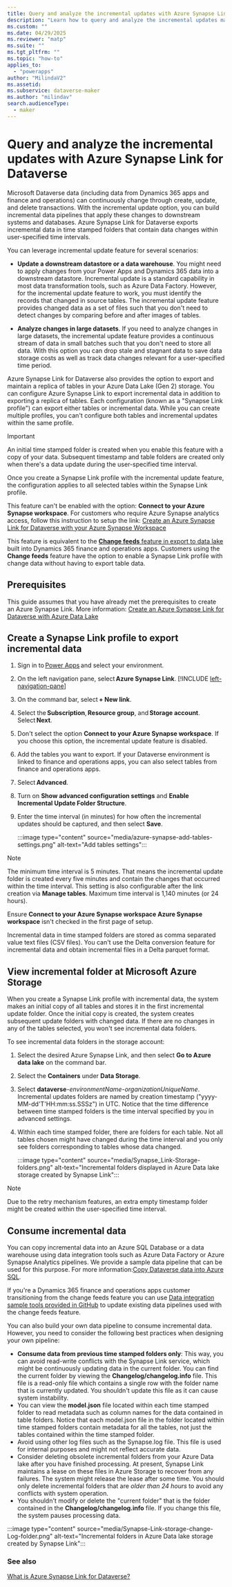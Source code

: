 ```yaml
---
title: Query and analyze the incremental updates with Azure Synapse Link for Dataverse
description: "Learn how to query and analyze the incremental updates made to Microsoft Dataverse data during a user-specified time interval with Power Apps and Azure Synapse Analytics"
ms.custom: ""
ms.date: 04/29/2025
ms.reviewer: "matp"
ms.suite: ""
ms.tgt_pltfrm: ""
ms.topic: "how-to"
applies_to: 
  - "powerapps"
author: "MilindaV2"
ms.assetid: 
ms.subservice: dataverse-maker
ms.author: "milindav"
search.audienceType: 
  - maker
---
```

# Query and analyze the incremental updates with Azure Synapse Link for Dataverse

Microsoft Dataverse data (including data from Dynamics 365 apps and finance and operations) can continuously change through create, update, and delete transactions. With the incremental update option, you can build incremental data pipelines that apply these changes to downstream systems and databases. Azure Synapse Link for Dataverse exports incremental data in time stamped folders that contain data changes within user-specified time intervals.

You can leverage incremental update feature for several scenarios:

- **Update a downstream datastore or a data warehouse**. You might need to apply changes from your Power Apps and Dynamics 365 data into a downstream datastore. Incremental update is a standard capability in most data transformation tools, such as Azure Data Factory. However, for the incremental update feature to work, you must identify the records that changed in source tables. The incremental update feature provides changed data as a set of files such that you don't need to detect changes by comparing before and after images of tables.
  
- **Analyze changes in large datasets**. If you need to analyze changes in large datasets, the incremental update feature provides a continuous stream of data in small batches such that you don't need to store all data. With this option you can drop stale and stagnant data to save data storage costs as well as track data changes relevant for a user-specified time period.

Azure Synapse Link for Dataverse also provides the option to export and maintain a replica of tables in your Azure Data Lake (Gen 2) storage. You can configure Azure Synapse Link to export incremental data in addition to exporting a replica of tables. Each configuration (known as a "Synapse Link profile") can export either tables or incremental data. While you can create multiple profiles, you can't configure both tables and incremental updates within the same profile.

> [!IMPORTANT]
> An initial time stamped folder is created when you enable this feature with a copy of your data. Subsequent timestamp and table folders are created only when there's a data update during the user-specified time interval.
>
> Once you create a Synapse Link profile with the incremental update feature, the configuration applies to all selected tables within the Synapse Link profile.
>
> This feature can't be enabled with the option: **Connect to your Azure Synapse workspace**. For customers who require Azure Synapse analytics access, follow this instruction to setup the link: [Create an Azure Synapse Link for Dataverse with your Azure Synapse Workspace](azure-synapse-link-synapse.md) 
> 
> This feature is equivalent to the [**Change feeds** feature in export to data lake](/dynamics365/fin-ops-core/dev-itpro/data-entities/azure-data-lake-change-feeds) built into Dynamics 365 finance and operations apps. Customers using the **Change feeds** feature have the option to enable a Synapse Link profile with change data without having to export table data.
>

## Prerequisites

This guide assumes that you have already met the prerequisites to create an Azure Synapse Link. More information: [Create an Azure Synapse Link for Dataverse with Azure Data Lake](azure-synapse-link-data-lake.md#prerequisites)

## Create a Synapse Link profile to export incremental data

1. Sign in to [Power Apps](https://make.powerapps.com/?utm_source=padocs&utm_medium=linkinadoc&utm_campaign=referralsfromdoc) and select your environment.
2. On the left navigation pane,  select **Azure Synapse Link**. [!INCLUDE [left-navigation-pane](../../includes/left-navigation-pane.md)]
3. On the command bar, select **+ New link**.
4. Select the **Subscription**, **Resource group**, and **Storage account**. Select **Next**.
5. Don't select the option **Connect to your Azure Synapse workspace**. If you choose this option, the incremental update feature is disabled.
6. Add the tables you want to export. If your Dataverse environment is linked to finance and operations apps, you can also select tables from finance and operations apps.
7. Select **Advanced**.
8. Turn on **Show advanced configuration settings** and **Enable Incremental Update Folder Structure**.
9. Enter the time interval (in minutes) for how often the incremental updates should be captured, and then select **Save**.  

   :::image type="content" source="media/azure-synapse-add-tables-settings.png" alt-text="Add tables settings":::

> [!NOTE]
> The minimum time interval is 5 minutes. That means the incremental update folder is created every five minutes and contain the changes that occurred within the time interval. This setting is also configurable after the link creation via **Manage tables**. Maximum time interval is 1,140 minutes (or 24 hours).
>
> Ensure **Connect to your Azure Synapse workspace Azure Synapse workspace** isn't checked in the first page of setup.
>
> Incremental data in time stamped folders are stored as comma separated value text files (CSV files). You can't use the Delta conversion feature for incremental data and obtain incremental files in a Delta parquet format.  

## View incremental folder at Microsoft Azure Storage

When you create a Synapse Link profile with incremental data, the system makes an initial copy of all tables and stores it in the first incremental update folder. Once the initial copy is created, the system creates subsequent update folders with changed data. If there are no changes in any of the tables selected, you won't see incremental data folders.

To see incremental data folders in the storage account:

1. Select the desired Azure Synapse Link, and then select **Go to Azure data lake** on the command bar.
2. Select the **Containers** under **Data Storage**.
3. Select **dataverse**-*environmentName*-*organizationUniqueName*. Incremental updates folders are named by creation timestamp ("yyyy-MM-dd'T'HH:mm:ss.SSSz") in UTC. Notice that the time difference between time stamped folders is the time interval specified by you in advanced settings.
4. Within each time stamped folder, there are folders for each table. Not all tables chosen might have changed during the time interval and you only see folders corresponding to tables whose data changed.

   :::image type="content" source="media/Synapse_Link-Storage-folders.png" alt-text="Incremental folders displayed in Azure Data lake storage created by Synapse Link":::

> [!NOTE]
> Due to the retry mechanism features, an extra empty timestamp folder might be created within the user-specified time interval.

## Consume incremental data

You can copy incremental data into an Azure SQL Database or a data warehouse using data integration tools such as Azure Data Factory or Azure Synapse Analytics pipelines. We provide a sample data pipeline that can be used for this purpose. For more information:[Copy Dataverse data into Azure SQL](azure-synapse-link-pipelines.md).

If you're a Dynamics 365 finance and operations apps customer transitioning from the change feeds feature you can use [Data integration sample tools provided in GitHub](https://github.com/microsoft/Dynamics-365-FastTrack-Implementation-Assets/tree/master/Analytics/DataverseLink/DataIntegration) to update existing data pipelines used with the change feeds feature.

You can also build your own data pipeline to consume incremental data. However, you need to consider the following best practices when designing your own pipeline:

- **Consume data from previous time stamped folders only**: This way, you can avoid read-write conflicts with the Synapse Link service, which might be continuously updating data in the current folder. You can find the current folder by viewing the **Changelog/changelog.info** file. This file is a read-only file which contains a single row with the folder name that is currently updated. You shouldn't update this file as it can cause system instability.
- You can view the **model.json** file located within each time stamped folder to read metadata such as column names for the data contained in table folders. Notice that each model.json file in the folder located within  time stamped folders contain metadata for all the tables, not just the tables contained within the time stamped folder.
- Avoid using other log files such as the Synapse.log file. This file is used for internal purposes and might not reflect accurate data.
- Consider deleting obsolete incremental folders from your Azure Data lake after you have finished processing. At present, Synapse Link maintains a lease on these files in Azure Storage to recover from any failures. The system might release the lease after some time. You should only delete incremental folders that are *older than 24 hours* to avoid any conflicts with system operation.
- You shouldn't modify or delete the "current folder" that is the folder contained in the **Changelog/changelog.info** file. If you change this file, the system pauses processing data. 

:::image type="content" source="media/Synapse-Link-storage-change-Log-folder.png" alt-text="Incremental folders in Azure Data lake storage created by Synapse Link":::

### See also

[What is Azure Synapse Link for Dataverse?](export-to-data-lake.md)
